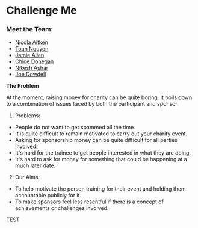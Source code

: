 # Challenge Me

### Meet the Team: 
  + [Nicola Aitken](https://github.com/naitken22)
  + [Toan Nguyen](https://github.com/yoshdog)
  + [Jamie Allen](https://github.com/jamieallen59)
  + [Chloe Donegan](https://github.com/csharpd)
  + [Nikesh Ashar](https://github.com/nikeshashar)
  + [Joe Dowdell](https://github.com/joedowdell)

**The Problem**

At the moment, raising money for charity can be quite boring. It boils down to a combination of issues faced by both the participant and sponsor.

1. Problems:
  + People do not want to get spammed all the time.
  + It is quite difficult to remain motivated to carry out your charity event.
  + Asking for sponsorship money can be quite difficult for all parties involved.
  + It's hard for the trainee to get people interested in what they are doing.
  + It's hard to ask for money for something that could be happening at a much later date. 

2. Our Aims:
  + To help motivate the person training for their event and holding them accountable publicly for it.
  + To make sponsors feel less resentful if there is a concept of achievements or challenges involved.

TEST